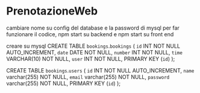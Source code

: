 # PrenotazioneWeb

cambiare nome su config del database e la password di mysql per far funzionare il codice,
npm start su backend e npm start su front end


creare su mysql 
CREATE TABLE `bookings`.`bookings` (
  `id` INT NOT NULL AUTO_INCREMENT,
  `date` DATE NOT NULL,
  `number` INT NOT NULL,
   `time` VARCHAR(10) NOT NULL,
   `user` INT NOT NULL,
  PRIMARY KEY (`id`)
);


CREATE TABLE `bookings`.`users` (
  `id` INT NOT NULL AUTO_INCREMENT,
  `name` varchar(255) NOT NULL,
  `email` varchar(255) NOT NULL,
  `password` varchar(255) NOT NULL,
  PRIMARY KEY (`id`)
); 